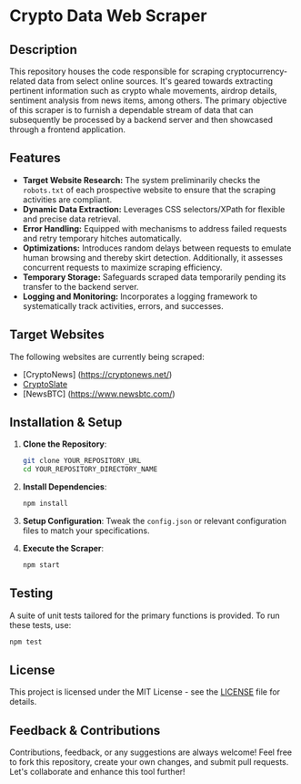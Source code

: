 # Crypto Data Web Scraper

## Description

This repository houses the code responsible for scraping cryptocurrency-related data from select online sources. It's geared towards extracting pertinent information such as crypto whale movements, airdrop details, sentiment analysis from news items, among others. The primary objective of this scraper is to furnish a dependable stream of data that can subsequently be processed by a backend server and then showcased through a frontend application.

## Features

- **Target Website Research:** The system preliminarily checks the `robots.txt` of each prospective website to ensure that the scraping activities are compliant.
- **Dynamic Data Extraction:** Leverages CSS selectors/XPath for flexible and precise data retrieval.
- **Error Handling:** Equipped with mechanisms to address failed requests and retry temporary hitches automatically.
- **Optimizations:** Introduces random delays between requests to emulate human browsing and thereby skirt detection. Additionally, it assesses concurrent requests to maximize scraping efficiency.
- **Temporary Storage:** Safeguards scraped data temporarily pending its transfer to the backend server.
- **Logging and Monitoring:** Incorporates a logging framework to systematically track activities, errors, and successes.

## Target Websites

The following websites are currently being scraped:
- [CryptoNews] (https://cryptonews.net/)
- [CryptoSlate](https://cryptoslate.com/top-news/)
- [NewsBTC] (https://www.newsbtc.com/)

## Installation & Setup

1. **Clone the Repository**:
    ```bash
    git clone YOUR_REPOSITORY_URL
    cd YOUR_REPOSITORY_DIRECTORY_NAME
    ```

2. **Install Dependencies**:
    ```bash
    npm install
    ```

3. **Setup Configuration**: Tweak the `config.json` or relevant configuration files to match your specifications.

4. **Execute the Scraper**:
    ```bash
    npm start
    ```

## Testing

A suite of unit tests tailored for the primary functions is provided. To run these tests, use:

```bash
npm test
```

## License

This project is licensed under the MIT License - see the [LICENSE](LICENSE) file for details.

## Feedback & Contributions

Contributions, feedback, or any suggestions are always welcome! Feel free to fork this repository, create your own changes, and submit pull requests. Let's collaborate and enhance this tool further!